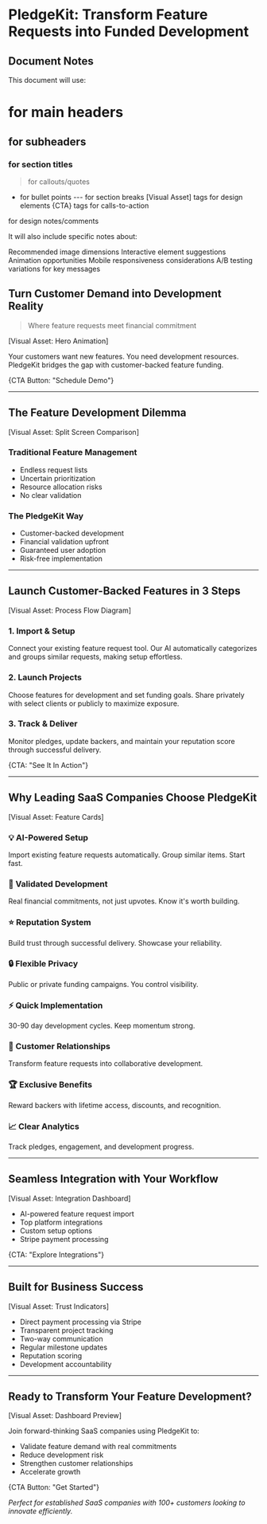 # PledgeKit: Transform Feature Requests into Funded Development

## Document Notes

This document will use:

# for main headers
## for subheaders
### for section titles
> for callouts/quotes
* for bullet points
--- for section breaks
[Visual Asset] tags for design elements
{CTA} tags for calls-to-action
<!-- --> for design notes/comments

It will also include specific notes about:

Recommended image dimensions
Interactive element suggestions
Animation opportunities
Mobile responsiveness considerations
A/B testing variations for key messages

<!-- Hero Section -->
## Turn Customer Demand into Development Reality
> Where feature requests meet financial commitment

[Visual Asset: Hero Animation]
<!-- Animated illustration showing feature request transforming into funded project -->
<!-- Suggested dimensions: 1920x1080px, auto-scaling for mobile -->

Your customers want new features. You need development resources. PledgeKit bridges the gap with customer-backed feature funding.

{CTA Button: "Schedule Demo"}

---

<!-- Problem/Solution Block -->
## The Feature Development Dilemma

[Visual Asset: Split Screen Comparison]
<!-- Left side shows cluttered feature request list, right side shows organized, funded projects -->
<!-- Suggested dimensions: 800x600px per panel -->

### Traditional Feature Management
* Endless request lists
* Uncertain prioritization
* Resource allocation risks
* No clear validation

### The PledgeKit Way
* Customer-backed development
* Financial validation upfront
* Guaranteed user adoption
* Risk-free implementation

---

<!-- How It Works -->
## Launch Customer-Backed Features in 3 Steps

[Visual Asset: Process Flow Diagram]
<!-- Interactive workflow visualization -->
<!-- Suggested dimensions: 1200x400px -->

### 1. Import & Setup
Connect your existing feature request tool. Our AI automatically categorizes and groups similar requests, making setup effortless.

### 2. Launch Projects
Choose features for development and set funding goals. Share privately with select clients or publicly to maximize exposure.

### 3. Track & Deliver
Monitor pledges, update backers, and maintain your reputation score through successful delivery.

{CTA: "See It In Action"}

---

<!-- Key Differentiators -->
## Why Leading SaaS Companies Choose PledgeKit

[Visual Asset: Feature Cards]
<!-- 4x2 grid of feature cards with hover effects -->
<!-- Each card 300x200px -->

### 💡 AI-Powered Setup
Import existing feature requests automatically. Group similar items. Start fast.

### 🎯 Validated Development
Real financial commitments, not just upvotes. Know it's worth building.

### ⭐ Reputation System
Build trust through successful delivery. Showcase your reliability.

### 🔒 Flexible Privacy
Public or private funding campaigns. You control visibility.

### ⚡ Quick Implementation
30-90 day development cycles. Keep momentum strong.

### 💪 Customer Relationships
Transform feature requests into collaborative development.

### 🏆 Exclusive Benefits
Reward backers with lifetime access, discounts, and recognition.

### 📈 Clear Analytics
Track pledges, engagement, and development progress.

---

<!-- Integration & Setup -->
## Seamless Integration with Your Workflow

[Visual Asset: Integration Dashboard]
<!-- Screenshot mockup showing import process -->
<!-- Suggested dimensions: 1400x800px -->

* AI-powered feature request import
* Top platform integrations
* Custom setup options
* Stripe payment processing

{CTA: "Explore Integrations"}

---

<!-- Trust & Security -->
## Built for Business Success

[Visual Asset: Trust Indicators]
<!-- Security badges, partner logos, process diagrams -->
<!-- Suggested dimensions: Various, grid layout -->

* Direct payment processing via Stripe
* Transparent project tracking
* Two-way communication
* Regular milestone updates
* Reputation scoring
* Development accountability

---

<!-- Call to Action -->
## Ready to Transform Your Feature Development?

[Visual Asset: Dashboard Preview]
<!-- Product interface preview -->
<!-- Suggested dimensions: 1200x600px -->

Join forward-thinking SaaS companies using PledgeKit to:
* Validate feature demand with real commitments
* Reduce development risk
* Strengthen customer relationships
* Accelerate growth

{CTA Button: "Get Started"}

<!-- Footer Note -->
*Perfect for established SaaS companies with 100+ customers looking to innovate efficiently.*

<!-- Design Notes -->
<!-- 
- Use consistent blue/white color scheme
- Ensure mobile responsiveness
- Add hover states to interactive elements
- Include micro-animations on scroll
- A/B test CTA button colors
- Consider adding customer logos placeholder section
-->